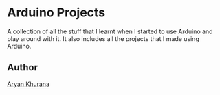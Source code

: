 # Arduino Projects

A collection of all the stuff that I learnt when I started to use Arduino and play around with it. It also includes all the projects that I made using Arduino.

## Author
[Aryan Khurana](https://www.github.com/AryanK1511)